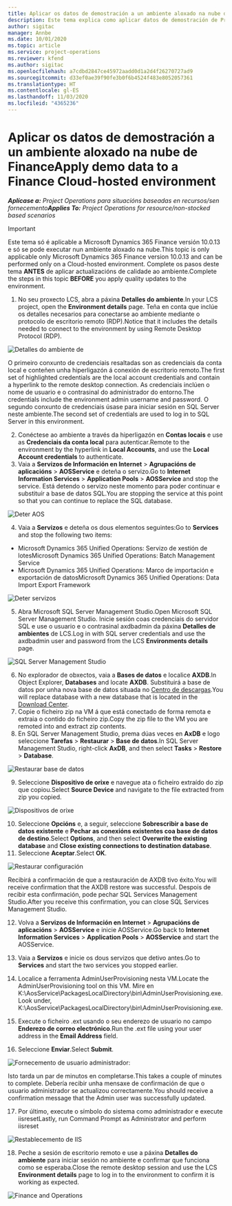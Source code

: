 ```yaml
---
title: Aplicar os datos de demostración a un ambiente aloxado na nube de Finance
description: Este tema explica como aplicar datos de demostración de Project Operations a un ambiente aloxado na nube de Dynamics 365 Finance.
author: sigitac
manager: Annbe
ms.date: 10/01/2020
ms.topic: article
ms.service: project-operations
ms.reviewer: kfend
ms.author: sigitac
ms.openlocfilehash: a7cdbd2847ce45972aadd0d1a2d4f26270727ad9
ms.sourcegitcommit: d33ef0ae39f90fe3b0f6b4524f483e8052057361
ms.translationtype: HT
ms.contentlocale: gl-ES
ms.lasthandoff: 11/03/2020
ms.locfileid: "4365236"
---
```

# <a name="apply-demo-data-to-a-finance-cloud-hosted-environment"></a><span data-ttu-id="7c0d8-103">Aplicar os datos de demostración a un ambiente aloxado na nube de Finance</span><span class="sxs-lookup"><span data-stu-id="7c0d8-103">Apply demo data to a Finance Cloud-hosted environment</span></span>

<span data-ttu-id="7c0d8-104">_**Aplícase a:** Project Operations para situacións baseadas en recursos/sen fornecemento_</span><span class="sxs-lookup"><span data-stu-id="7c0d8-104">_**Applies To:** Project Operations for resource/non-stocked based scenarios_</span></span>

> [!IMPORTANT]
> <span data-ttu-id="7c0d8-105">Este tema só é aplicable a Microsoft Dynamics 365 Finance versión 10.0.13 e só se pode executar nun ambiente aloxado na nube.</span><span class="sxs-lookup"><span data-stu-id="7c0d8-105">This topic is only applicable only Microsoft Dynamics 365 Finance version 10.0.13 and can be performed only on a Cloud-hosted environment.</span></span> <span data-ttu-id="7c0d8-106">Complete os pasos deste tema **ANTES** de aplicar actualizacións de calidade ao ambiente.</span><span class="sxs-lookup"><span data-stu-id="7c0d8-106">Complete the steps in this topic **BEFORE** you apply quality updates to the environment.</span></span>

1. <span data-ttu-id="7c0d8-107">No seu proxecto LCS, abra a páxina **Detalles do ambiente**.</span><span class="sxs-lookup"><span data-stu-id="7c0d8-107">In your LCS project, open the **Environment details** page.</span></span> <span data-ttu-id="7c0d8-108">Teña en conta que inclúe os detalles necesarios para conectarse ao ambiente mediante o protocolo de escritorio remoto (RDP).</span><span class="sxs-lookup"><span data-stu-id="7c0d8-108">Notice that it includes the details needed to connect to the environment by using Remote Desktop Protocol (RDP).</span></span>

![Detalles do ambiente de ](./media/1EnvironmentDetails.png)

<span data-ttu-id="7c0d8-110">O primeiro conxunto de credenciais resaltadas son as credenciais da conta local e conteñen unha hiperligazón á conexión de escritorio remoto.</span><span class="sxs-lookup"><span data-stu-id="7c0d8-110">The first set of highlighted credentials are the local account credentials and contain a hyperlink to the remote desktop connection.</span></span> <span data-ttu-id="7c0d8-111">As credenciais inclúen o nome de usuario e o contrasinal do administrador do entorno.</span><span class="sxs-lookup"><span data-stu-id="7c0d8-111">The credentials include the environment admin username and password.</span></span> <span data-ttu-id="7c0d8-112">O segundo conxunto de credenciais úsase para iniciar sesión en SQL Server neste ambiente.</span><span class="sxs-lookup"><span data-stu-id="7c0d8-112">The second set of credentials are used to log in to SQL Server in this environment.</span></span>

2. <span data-ttu-id="7c0d8-113">Conéctese ao ambiente a través da hiperligazón en **Contas locais** e use as **Credenciais da conta local** para autenticar.</span><span class="sxs-lookup"><span data-stu-id="7c0d8-113">Remote to the environment by the hyperlink in **Local Accounts**, and use the **Local Account credentials** to authenticate.</span></span>
3. <span data-ttu-id="7c0d8-114">Vaia a **Servizos de Información en Internet** > **Agrupacións de aplicacións** > **AOSService** e deteña o servizo.</span><span class="sxs-lookup"><span data-stu-id="7c0d8-114">Go to **Internet Information Services** > **Application Pools** > **AOSService** and stop the service.</span></span> <span data-ttu-id="7c0d8-115">Está detendo o servizo neste momento para poder continuar e substituír a base de datos SQL.</span><span class="sxs-lookup"><span data-stu-id="7c0d8-115">You are stopping the service at this point so that you can continue to replace the SQL database.</span></span>

![Deter AOS](./media/2StopAOS.png)

4. <span data-ttu-id="7c0d8-117">Vaia a **Servizos** e deteña os dous elementos seguintes:</span><span class="sxs-lookup"><span data-stu-id="7c0d8-117">Go to **Services** and stop the following two items:</span></span>

- <span data-ttu-id="7c0d8-118">Microsoft Dynamics 365 Unified Operations: Servizo de xestión de lotes</span><span class="sxs-lookup"><span data-stu-id="7c0d8-118">Microsoft Dynamics 365 Unified Operations: Batch Management Service</span></span>
- <span data-ttu-id="7c0d8-119">Microsoft Dynamics 365 Unified Operations: Marco de importación e exportación de datos</span><span class="sxs-lookup"><span data-stu-id="7c0d8-119">Microsoft Dynamics 365 Unified Operations: Data Import Export Framework</span></span>

![Deter servizos](./media/3StopServices.png)

5. <span data-ttu-id="7c0d8-121">Abra Microsoft SQL Server Management Studio.</span><span class="sxs-lookup"><span data-stu-id="7c0d8-121">Open Microsoft SQL Server Management Studio.</span></span> <span data-ttu-id="7c0d8-122">Inicie sesión coas credenciais do servidor SQL e use o usuario e o contrasinal axdbadmin da páxina **Detalles de ambientes** de LCS.</span><span class="sxs-lookup"><span data-stu-id="7c0d8-122">Log in with SQL server credentials and use the axdbadmin user and password from the LCS **Environments details** page.</span></span>

![SQL Server Management Studio](./media/4SSMS.png)

6. <span data-ttu-id="7c0d8-124">No explorador de obxectos, vaia a **Bases de datos** e localice **AXDB**.</span><span class="sxs-lookup"><span data-stu-id="7c0d8-124">In Object Explorer, **Databases** and locate **AXDB**.</span></span> <span data-ttu-id="7c0d8-125">Substituirá a base de datos por unha nova base de datos situada no [Centro de descargas](https://download.microsoft.com/download/1/a/3/1a314bd2-b082-4a87-abdc-1ba26c92b63d/ProjOpsDemoDataFOGARelease.zip).</span><span class="sxs-lookup"><span data-stu-id="7c0d8-125">You will replace database with a new database that is located in the [Download Center](https://download.microsoft.com/download/1/a/3/1a314bd2-b082-4a87-abdc-1ba26c92b63d/ProjOpsDemoDataFOGARelease.zip).</span></span> 
7. <span data-ttu-id="7c0d8-126">Copie o ficheiro zip na VM á que está conectado de forma remota e extraia o contido do ficheiro zip.</span><span class="sxs-lookup"><span data-stu-id="7c0d8-126">Copy the zip file to the VM you are remoted into and extract zip contents.</span></span>
8. <span data-ttu-id="7c0d8-127">En SQL Server Management Studio, prema dúas veces en **AxDB** e logo seleccione **Tarefas** > **Restaurar** > **Base de datos**.</span><span class="sxs-lookup"><span data-stu-id="7c0d8-127">In SQL Server Management Studio, right-click **AxDB**, and then select **Tasks** > **Restore** > **Database**.</span></span>

![Restaurar base de datos](./media/5RestoreDatabase.png)

9. <span data-ttu-id="7c0d8-129">Seleccione **Dispositivo de orixe** e navegue ata o ficheiro extraído do zip que copiou.</span><span class="sxs-lookup"><span data-stu-id="7c0d8-129">Select **Source Device** and navigate to the file extracted from zip you copied.</span></span>

![Dispositivos de orixe](./media/6SourceDevice.png)

10. <span data-ttu-id="7c0d8-131">Seleccione **Opcións** e, a seguir, seleccione **Sobrescribir a base de datos existente** e **Pechar as conexións existentes coa base de datos de destino**.</span><span class="sxs-lookup"><span data-stu-id="7c0d8-131">Select **Options**, and then select **Overwrite the existing database** and **Close existing connections to destination database**.</span></span> 
11. <span data-ttu-id="7c0d8-132">Seleccione **Aceptar**.</span><span class="sxs-lookup"><span data-stu-id="7c0d8-132">Select **OK**.</span></span>

![Restaurar configuración](./media/7RestoreSetting.png)

<span data-ttu-id="7c0d8-134">Recibirá a confirmación de que a restauración de AXDB tivo éxito.</span><span class="sxs-lookup"><span data-stu-id="7c0d8-134">You will receive confirmation that the AXDB restore was successful.</span></span> <span data-ttu-id="7c0d8-135">Despois de recibir esta confirmación, pode pechar SQL Services Management Studio.</span><span class="sxs-lookup"><span data-stu-id="7c0d8-135">After you receive this confirmation, you can close SQL Services Management Studio.</span></span>

12. <span data-ttu-id="7c0d8-136">Volva a **Servizos de Información en Internet** > **Agrupacións de aplicacións** > **AOSService** e inicie AOSService.</span><span class="sxs-lookup"><span data-stu-id="7c0d8-136">Go back to **Internet Information Services** > **Application Pools** > **AOSService** and start the AOSService.</span></span>
13. <span data-ttu-id="7c0d8-137">Vaia a **Servizos** e inicie os dous servizos que detivo antes.</span><span class="sxs-lookup"><span data-stu-id="7c0d8-137">Go to **Services** and start the two services you stopped earlier.</span></span>

14. <span data-ttu-id="7c0d8-138">Localice a ferramenta AdminUserProvisioning nesta VM.</span><span class="sxs-lookup"><span data-stu-id="7c0d8-138">Locate the AdminUserProvisioning tool on this VM.</span></span> <span data-ttu-id="7c0d8-139">Mire en K:\AosService\PackagesLocalDirectory\bin\AdminUserProvisioning.exe.</span><span class="sxs-lookup"><span data-stu-id="7c0d8-139">Look under, K:\AosService\PackagesLocalDirectory\bin\AdminUserProvisioning.exe.</span></span>
15. <span data-ttu-id="7c0d8-140">Execute o ficheiro .ext usando o seu enderezo de usuario no campo **Enderezo de correo electrónico**.</span><span class="sxs-lookup"><span data-stu-id="7c0d8-140">Run the .ext file using your user address in the **Email Address** field.</span></span> 
16. <span data-ttu-id="7c0d8-141">Seleccione **Enviar**.</span><span class="sxs-lookup"><span data-stu-id="7c0d8-141">Select **Submit**.</span></span>

![Fornecemento de usuario administrador:](./media/8AdminUserProvisioning.png)

<span data-ttu-id="7c0d8-143">Isto tarda un par de minutos en completarse.</span><span class="sxs-lookup"><span data-stu-id="7c0d8-143">This takes a couple of minutes to complete.</span></span> <span data-ttu-id="7c0d8-144">Debería recibir unha mensaxe de confirmación de que o usuario administrador se actualizou correctamente.</span><span class="sxs-lookup"><span data-stu-id="7c0d8-144">You should receive a confirmation message that the Admin user was successfully updated.</span></span>

17. <span data-ttu-id="7c0d8-145">Por último, execute o símbolo do sistema como administrador e execute iisreset</span><span class="sxs-lookup"><span data-stu-id="7c0d8-145">Lastly, run Command Prompt as Administrator and perform iisreset</span></span>

![Restablecemento de IIS](./media/9IISReset.png)

18. <span data-ttu-id="7c0d8-147">Peche a sesión de escritorio remoto e use a páxina **Detalles do ambiente** para iniciar sesión no ambiente e confirmar que funciona como se esperaba.</span><span class="sxs-lookup"><span data-stu-id="7c0d8-147">Close the remote desktop session and use the LCS **Environment details** page to log in to the environment to confirm it is working as expected.</span></span>

![Finance and Operations](./media/10FinanceAndOperations.png)
